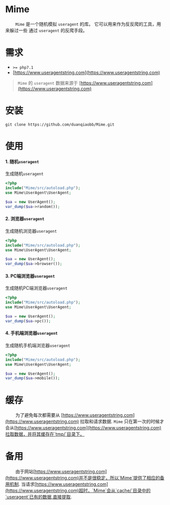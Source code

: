 # Mime
&ensp;&ensp;&ensp;&ensp; `Mime` 是一个随机模拟 `useragent` 的库。 它可以用来作为反反爬的工具，用来躲过一些
通过 `useragent` 的反爬手段。

# 需求

+ `>= php7.1`
+ [https://www.useragentstring.com](https://www.useragentstring.com)

> `Mime` 的 `useragent` 数据来源于 [https://www.useragentstring.com](https://www.useragentstring.com)

# 安装

```shell
git clone https://github.com/duanqiaobb/Mime.git
```

# 使用

#### 1. 随机`useragent`

生成随机`useragent`

```php
<?php
include("Mime/src/autoload.php");
use Mime\UserAgent\UserAgent;

$ua = new UserAgent();
var_dump($ua->random());
```


#### 2. 浏览器`useragent`

生成随机浏览器`useragent`

```php
<?php
include("Mime/src/autoload.php");
use Mime\UserAgent\UserAgent;

$ua = new UserAgent();
var_dump($ua->browser());
```

#### 3. PC端浏览器`useragent` 

生成随机PC端浏览器`useragent`

```php
<?php
include("Mime/src/autoload.php");
use Mime\UserAgent\UserAgent;

$ua = new UserAgent();
var_dump($ua->pc());
```

#### 4. 手机端浏览器`useragent` 

生成随机手机端浏览器`useragent`

```php
<?php
include("Mime/src/autoload.php");
use Mime\UserAgent\UserAgent;

$ua = new UserAgent();
var_dump($ua->mobile());
```

# 缓存

&ensp;&ensp;&ensp;&ensp; 为了避免每次都需要从 [https://www.useragentstring.com](https://www.useragentstring.com) 拉取和请求数据. `Mime` 只在第一次的时候才会从[https://www.useragentstring.com](https://www.useragentstring.com)拉取数据，并将其缓存在`tmp/`目录下。

# 备用

&ensp;&ensp;&ensp;&ensp; 由于网站[https://www.useragentstring.com](https://www.useragentstring.com)并不是很稳定，所以`Mime`提供了相应的备用机制. 当请求[https://www.useragentstring.com](https://www.useragentstring.com)超时，`Mime`会从`cache/`目录中的`useragent`已有的数据,直接提取.



